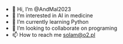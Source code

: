 - 👋 Hi, I’m @AndMal2023
- 👀 I’m interested in AI in medicine
- 🌱 I’m currently learning Python
- 💞️ I’m looking to collaborate on programing 
- 📫 How to reach me solam@o2.pl

<!---
AndMal2023/AndMal2023 is a ✨ special ✨ repository because its `README.md` (this file) appears on your GitHub profile.
You can click the Preview link to take a look at your changes.
--->
